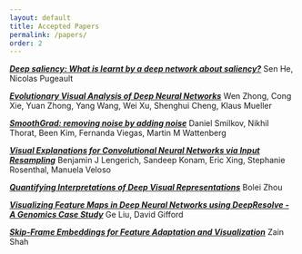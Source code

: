 ```yaml
---
layout: default
title: Accepted Papers
permalink: /papers/
order: 2
---
```


***[Deep saliency: What is learnt by a deep network about saliency?]***
Sen He, Nicolas Pugeault

***[Evolutionary Visual Analysis of Deep Neural Networks]***
Wen Zhong, Cong Xie, Yuan Zhong, Yang Wang, Wei Xu, Shenghui Cheng, Klaus Mueller

***[SmoothGrad: removing noise by adding noise]***
Daniel Smilkov, Nikhil Thorat, Been Kim, Fernanda Viegas, Martin M Wattenberg

***[Visual Explanations for Convolutional Neural Networks via Input Resampling]***
Benjamin J Lengerich, Sandeep Konam, Eric Xing, Stephanie Rosenthal, Manuela Veloso

***[Quantifying Interpretations of Deep Visual Representations]***
Bolei Zhou

***[Visualizing Feature Maps in Deep Neural Networks using DeepResolve - A Genomics Case Study]***
Ge Liu, David Gifford

***[Skip-Frame Embeddings for Feature Adaptation and Visualization]***
Zain Shah


[Deep saliency: What is learnt by a deep network about saliency?]: ../assets/papers/1.pdf
[Evolutionary Visual Analysis of Deep Neural Networks]: ../assets/papers/2.pdf
[SmoothGrad: removing noise by adding noise]: ../assets/papers/3.pdf
[Visual Explanations for Convolutional Neural Networks via Input Resampling]: ../assets/papers/5.pdf
[Quantifying Interpretations of Deep Visual Representations]: ../assets/papers/6.pdf
[Visualizing Feature Maps in Deep Neural Networks using DeepResolve - A Genomics Case Study]: ../assets/papers/7.pdf
[Skip-Frame Embeddings for Feature Adaptation and Visualization]: ../assets/papers/8.pdf


<script>
  (function(i,s,o,g,r,a,m){i['GoogleAnalyticsObject']=r;i[r]=i[r]||function(){
  (i[r].q=i[r].q||[]).push(arguments)},i[r].l=1*new Date();a=s.createElement(o),
  m=s.getElementsByTagName(o)[0];a.async=1;a.src=g;m.parentNode.insertBefore(a,m)
  })(window,document,'script','https://www.google-analytics.com/analytics.js','ga');

  ga('create', 'UA-48160406-2', 'auto');
  ga('send', 'pageview');

</script>